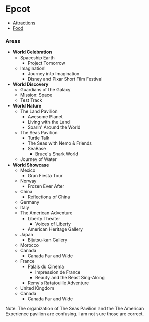 # Epcot

- [Attractions](https://github.com/asemanko/travel-plans/blob/master/destination/north-america/usa/florida/disney-world/epcot/epcot-attractions.md)
- [Food](https://github.com/asemanko/travel-plans/blob/master/destination/north-america/usa/florida/disney-world/epcot/epcot-food.md)


### Areas

- **World Celebration**
  - Spaceship Earth
    - Project Tomorrow
  - Imagination!
    - Journey into Imagination
    - Disney and Pixar Short Film Festival
- **World Discovery**
  - Guardians of the Galaxy
  - Mission: Space
  - Test Track
- **World Nature**
  - The Land Pavilion
    - Awesome Planet
    - Living with the Land
    - Soarin' Around the World
  - The Seas Pavilion
    - Turtle Talk
    - The Seas with Nemo & Friends
    - SeaBase
      - Bruce's Shark World
  - Journey of Water
- **World Showcase**
  - Mexico
    - Gran Fiesta Tour
  - Norway
    - Frozen Ever After
  - China
    - Reflections of China
  - Germany
  - Italy
  - The American Adventure
    - Liberty Theater
      - Voices of Liberty
    - American Heritage Gallery
  - Japan
    - Bijutsu-kan Gallery
  - Morocco
  - Canada
    - Canada Far and Wide
  - France
    - Palais du Cinema
      - Impression de France
      - Beauty and the Beast Sing-Along
    - Remy's Ratatouille Adventure
  - United Kingdom
  - Canada
    - Canada Far and Wide

Note: The organization of The Seas Pavilion and the The American Experience pavilion are confusing. I am not sure those are correct.